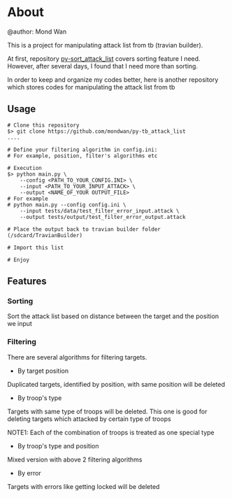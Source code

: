 # About

@author: Mond Wan

This is a project for manipulating attack list from tb (travian builder).

At first, repository [py-sort_attack_list][1] covers sorting feature I need.
However, after several days, I found that I need more than sorting.

In order to keep and organize my codes better, here is another repository
which stores codes for manipulating the attack list from tb

## Usage

    # Clone this repository
    $> git clone https://github.com/mondwan/py-tb_attack_list
    ....

    # Define your filtering algorithm in config.ini:
    # For example, position, filter's algorithms etc

    # Execution
    $> python main.py \
        --config <PATH_TO_YOUR_CONFIG.INI> \
        --input <PATH_TO_YOUR_INPUT_ATTACK> \
        --output <NAME_OF_YOUR OUTPUT_FILE>
    # For example
    # python main.py --config config.ini \
        --input tests/data/test_filter_error_input.attack \
        --output tests/output/test_filter_error_output.attack

    # Place the output back to travian builder folder (/sdcard/TravianBuilder)

    # Import this list

    # Enjoy

## Features

### Sorting

Sort the attack list based on distance between the target and the position we
input

### Filtering

There are several algorithms for filtering targets.

* By target position

Duplicated targets, identified by position, with same position will be deleted

* By troop's type

Targets with same type of troops will be deleted. This one is good for deleting
targets which attacked by certain type of troops

NOTE1: Each of the combination of troops is treated as one special type

* By troop's type and position

Mixed version with above 2 filtering algorithms

* By error

Targets with errors like getting locked will be deleted

[1]: https://github.com/mondwan/py-sort_attack_list
